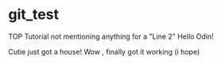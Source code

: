 # git_test
TOP Tutorial not mentioning anything for a "Line 2"
Hello Odin!

Cutie just got a house! 
Wow , finally got it working (i hope) 